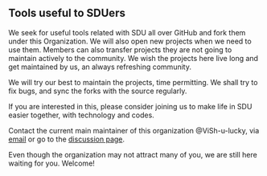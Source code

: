 ## Tools useful to SDUers

We seek for useful tools related with SDU all over GitHub and fork them under this Organization. We will also open new projects when we need to use them. Members can also transfer projects they are not going to maintain actively to the community. We wish the projects here live long and get maintained by us, an always refreshing community.

We will try our best to maintain the projects, time permitting. We shall try to fix bugs, and sync the forks with the source regularly.

If you are interested in this, please consider joining us to make life in SDU easier together, with technology and codes.

Contact the current main maintainer of this organization @ViSh-u-lucky, via [email](mailto:vs0323@asia.com) or go to the [discussion page](https://github.com/orgs/SDU-toolhub/discussions).

Even though the organization may not attract many of you, we are still here waiting for you. Welcome!
